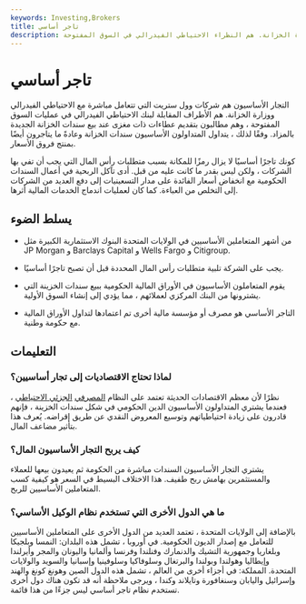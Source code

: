 ```yaml
---
keywords: Investing,Brokers
title: تاجر أساسي
description: التجار الأساسيون هم شركات وول ستريت التي تتعامل مباشرة مع الاحتياطي الفيدرالي ووزارة الخزانة. هم النظراء الاحتياطي الفيدرالي في السوق المفتوحة
---
```


# تاجر أساسي
التجار الأساسيون هم شركات وول ستريت التي تتعامل مباشرة مع الاحتياطي الفيدرالي ووزارة الخزانة. هم الأطراف المقابلة لبنك الاحتياطي الفيدرالي في عمليات السوق المفتوحة ، وهم مطالبون بتقديم عطاءات ذات مغزى عند بيع سندات الخزانة الجديدة بالمزاد. وفقًا لذلك ، يتداول المتداولون الأساسيون سندات الخزانة وعادةً ما يتاجرون أيضًا بمنتج فروق الأسعار.

كونك تاجرًا أساسيًا لا يزال رمزًا للمكانة بسبب متطلبات رأس المال التي يجب أن تفي بها الشركات ، ولكن ليس بقدر ما كانت عليه من قبل. أدى تآكل الربحية في أعمال السندات الحكومية مع انخفاض أسعار الفائدة على مدار التسعينيات إلى دفع العديد من الشركات إلى التخلص من العباءة. كما كان لعمليات اندماج الخدمات المالية أثرها.

## يسلط الضوء

- من أشهر المتعاملين الأساسيين في الولايات المتحدة البنوك الاستثمارية الكبيرة مثل JP Morgan و Barclays Capital و Wells Fargo و Citigroup.

- يجب على الشركة تلبية متطلبات رأس المال المحددة قبل أن تصبح تاجرًا أساسيًا.

- يقوم المتعاملون الأساسيون في الأوراق المالية الحكومية ببيع سندات الخزينة التي يشترونها من البنك المركزي لعملائهم ، مما يؤدي إلى إنشاء السوق الأولية.

- التاجر الأساسي هو مصرف أو مؤسسة مالية أخرى تم اعتمادها لتداول الأوراق المالية مع حكومة وطنية.

## التعليمات

### لماذا تحتاج الاقتصاديات إلى تجار أساسيين؟

نظرًا لأن معظم الاقتصادات الحديثة تعتمد على النظام [المصرفي](/fractionalreservebanking) [الجزئي الاحتياطي](/fractionalreservebanking) ، فعندما يشتري المتداولون الأساسيون الدين الحكومي في شكل سندات الخزينة ، فإنهم قادرون على زيادة احتياطياتهم وتوسيع المعروض النقدي عن طريق إقراضه. يُعرف هذا بتأثير مضاعف المال.

### كيف يربح التجار الأساسيون المال؟

يشتري التجار الأساسيون السندات مباشرة من الحكومة ثم يعيدون بيعها للعملاء والمستثمرين بهامش ربح طفيف. هذا الاختلاف البسيط في السعر هو كيفية كسب المتعاملين الأساسيين للربح.

### ما هي الدول الأخرى التي تستخدم نظام الوكيل الأساسي؟

بالإضافة إلى الولايات المتحدة ، تعتمد العديد من الدول الأخرى على المتعاملين الأساسيين للتعامل مع إصدار الديون الحكومية. في أوروبا ، تشمل هذه البلدان: النمسا وبلجيكا وبلغاريا وجمهورية التشيك والدنمارك وفنلندا وفرنسا وألمانيا واليونان والمجر وأيرلندا وإيطاليا وهولندا وبولندا والبرتغال وسلوفاكيا وسلوفينيا وإسبانيا والسويد والولايات المتحدة. المملكة: في أجزاء أخرى من العالم ، تشمل هذه الدول الصين وهونغ كونغ والهند وإسرائيل واليابان وسنغافورة وتايلاند وكندا ، ويرجى ملاحظة أنه قد تكون هناك دول أخرى تستخدم نظام تاجر أساسي ليس جزءًا من هذا قائمة.

